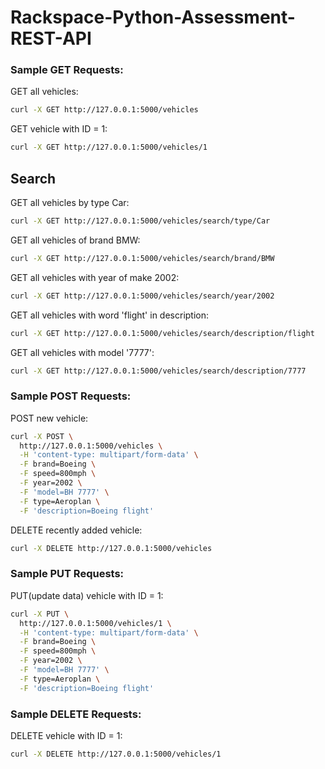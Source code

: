 # Rackspace-Python-Assessment-REST-API

### Sample GET Requests:

GET all vehicles:
```sh
curl -X GET http://127.0.0.1:5000/vehicles
```

GET vehicle with ID = 1:
```sh
curl -X GET http://127.0.0.1:5000/vehicles/1
```


## Search

GET all vehicles by type Car:
```sh
curl -X GET http://127.0.0.1:5000/vehicles/search/type/Car
```

GET all vehicles of brand BMW:
```sh
curl -X GET http://127.0.0.1:5000/vehicles/search/brand/BMW
```

GET all vehicles with year of make 2002:
```sh
curl -X GET http://127.0.0.1:5000/vehicles/search/year/2002
```

GET all vehicles with word 'flight' in description:
```sh
curl -X GET http://127.0.0.1:5000/vehicles/search/description/flight
```

GET all vehicles with model '7777':
```sh
curl -X GET http://127.0.0.1:5000/vehicles/search/description/7777
```


### Sample POST Requests:

POST new vehicle:
```sh
curl -X POST \
  http://127.0.0.1:5000/vehicles \
  -H 'content-type: multipart/form-data' \
  -F brand=Boeing \
  -F speed=800mph \
  -F year=2002 \
  -F 'model=BH 7777' \
  -F type=Aeroplan \
  -F 'description=Boeing flight'
```
DELETE recently added vehicle:
```sh
curl -X DELETE http://127.0.0.1:5000/vehicles
```

### Sample PUT Requests:

PUT(update data) vehicle with ID = 1:
```sh
curl -X PUT \
  http://127.0.0.1:5000/vehicles/1 \
  -H 'content-type: multipart/form-data' \
  -F brand=Boeing \
  -F speed=800mph \
  -F year=2002 \
  -F 'model=BH 7777' \
  -F type=Aeroplan \
  -F 'description=Boeing flight'
```

### Sample DELETE Requests:

DELETE vehicle with ID = 1:
```sh
curl -X DELETE http://127.0.0.1:5000/vehicles/1
```



